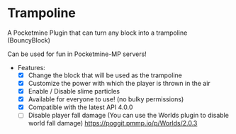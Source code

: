 # Trampoline
A Pocketmine Plugin that can turn any block into a trampoline (BouncyBlock)

Can be used for fun in Pocketmine-MP servers!
	
- Features:
  - [x] Change the block that will be used as the trampoline
  - [x] Customize the power with which the player is thrown in the air
  - [x] Enable / Disable slime particles
  - [x] Available for everyone to use! (no bulky permissions)
  - [x] Compatible with the latest API 4.0.0
  - [ ] Disable player fall damage (You can use the Worlds plugin to disable world fall damage) https://poggit.pmmp.io/p/Worlds/2.0.3

